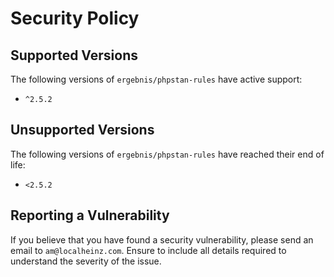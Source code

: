 # Security Policy

## Supported Versions

The following versions of `ergebnis/phpstan-rules` have active support:

- `^2.5.2`

## Unsupported Versions

The following versions of `ergebnis/phpstan-rules` have reached their end of life:

- `<2.5.2`

## Reporting a Vulnerability

If you believe that you have found a security vulnerability, please send an email to `am@localheinz.com`. Ensure to include all details required to understand the severity of the issue.
